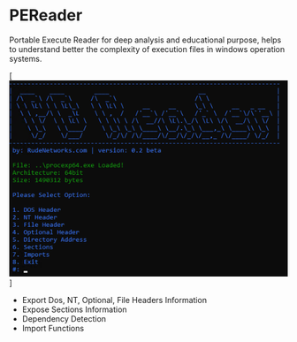 # PEReader
Portable Execute Reader for deep analysis and educational purpose, helps to understand better the complexity of execution files in windows operation systems.

[![PEReader](https://github.com/proxytype/PEReader/blob/main/pereader.PNG)]

* Export Dos, NT, Optional, File Headers Information
* Expose Sections Information
* Dependency Detection
* Import Functions


